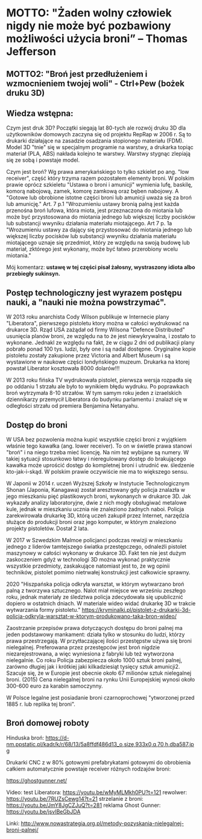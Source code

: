 # MOTTO: "Żaden wolny człowiek nigdy nie może być pozbawiony możliwości użycia broni” – Thomas Jefferson

## MOTTO2: "Broń jest przedłużeniem i wzmocnieniem twojej woli" - Ctrl+Pew (bożek druku 3D)

## Wiedza wstępna:

Czym jest druk 3D? Początki siegają lat 80-tych ale rozwój druku 3D dla użytkowników domowych zaczyna się od projektu RepRap w 2006 r. Są to drukarki działające na zasadzie osadzania stopionego materiału (FDM). Model 3D "tnie" się w specjalnym programie na warstwy, a drukarka topiąc materiał (PLA, ABS) nakłada kolejno te warstwy. Warstwy stygnąc zlepiają się ze sobą i powstaje model.

Czym jest broń? Wg prawa amerykańskiego to tylko szkielet po ang. "low receiver", część który trzyma razem pozostałem elementy broni. W polskim prawie oprócz szkieletu "Ustawa o broni i amunicji" wymienia lufę, baskilę, komorą nabojową, zamek, komorę zamkową oraz bęben nabojowy. A "Gotowe lub obrobione istotne części broni lub amunicji uważa się za broń lub amunicję." Art. 7 p.1 "Wrozumieniu ustawy bronią palną jest każda przenośna broń lufowa, która miota, jest przeznaczona do miotania lub może być przystosowana do miotania jednego lub większej liczby pocisków lub substancji wwyniku działania materiału miotającego. Art 7 p. 1a "Wrozumieniu ustawy za dający się przystosować do miotania jednego lub większej liczby pocisków lub substancji wwyniku działania materiału miotającego uznaje się przedmiot, który ze względu na swoją budowę lub materiał, zktórego jest wykonany, może być łatwo przerobiony wcelu miotania."

Mój komentarz: **ustawę w tej części pisał żałosny, wystraszony idiota albo przebiegły sukinsyn.**

## Postęp technologiczny jest wyrazem postępu nauki, a "nauki nie można powstrzymać".

W 2013 roku anarchista Cody Wilson publikuje w Internecie plany "Liberatora", pierwszego pistoletu ktory można w całości wydrukować na drukarce 3D. Rząd USA zażądał od firmy Wilsona "Defence Distributed" usunięcia planów broni, ze względu na to że jest niewykrywalna, i zostało to wykonane. Jednakl ze względu na fakt, że w ciągu 2 dni od publikacji plany pobrało ponad 100 tys. ludzi, były one i są nadal dostępne. Oryginalne kopie pistoletu zostały zakupione przez Victoria and Albert Museum i są wystawione w naukowe części londyńskiego muzeum. Drukarka na ktorej powstał Liberator kosztowała 8000 dolarów!!!

W 2013 roku fińska TV wydrukowała pistolet, pierwsza wersja rozpadła się po oddaniu 1 strzału ale było to wynikiem błędu wydruku. Po poprawkach broń wytrzymała 8-10 strzałów. W tym samym roku jeden z izraelskich dziennikarzy przemycił Liberatora do budynku parlamentu i znalazł się w odległości strzału od premiera Benjamina Netanyahu.

## Dostęp do broni

W USA bez pozwolenia można kupić wszystkie części broni z wyjątkiem właśnie tego kawałka (ang. lower receiver). To on w świetle prawa stanowi "broń" i na niego trzeba mieć licencję. Na nim też wybijane są numery. W takiej sytuacji stosunkowo łatwy i nieregulowany dostęp do brakującego kawałka może uprościć dostęp do kompletnej broni i utrudnić ew. śledzenie kto-jak-i-skąd. W polskim prawie oczywiście nie ma to większego sensu.

W Japonii w 2014 r. uczeń Wyższej Szkoły w Instytucie Technologicznym Shonan (Japonia, Kanagawa) został aresztowany gdy policja znalazła w jego mieszkaniu pięć plastikowych broni, wykonanych w drukarce 3D. Jak wykazały analizy laboratoryjne, dwie z nich mogły obsługiwać metalowe kule, jednak w mieszkaniu ucznia nie znaleziono żadnych naboi. Policja zarekwirowała drukarkę 3D, którą uczeń zakupił przez Internet, narzędzia służące do produkcji broni oraz jego komputer, w którym znaleziono projekty pistoletów. Dostał 2 lata.

W 2017 w Szwedzkim Malmoe policjanci podczas rewizji w mieszkaniu jednego z liderów tamtejszego światka przestępczego, odnaleźli pistolet maszynowy w całości wykonany w drukarce 3D. Fakt ten nie jest dużym zaskoczeniem gdyż w technologi 3D można wykonać praktycznie wszystkie przedmioty, zaskakujące natomiast jest to, że wg opinii techników, pistolet pomimo nietrwałej konstrukcji jest całkowicie sprawny.

2020 "Hiszpańska policja odkryła warsztat, w którym wytwarzano broń palną z tworzywa sztucznego. Nalot miał miejsce we wrześniu zeszłego roku, jednak materiały ze śledztwa policja zdecydowała się upublicznić dopiero w ostatnich dniach. W materiale wideo widać drukarkę 3D w trakcie wytwarzania formy pistoletu." https://kryminalki.pl/pistolet-z-drukarki-3d-policja-odkryla-warsztat-w-ktorym-produkowano-taka-bron-wideo/

Zaostrzanie przepisów prawa dotyczących dostępu do broni palnej ma jeden podstawowy mankament: działa tylko w stosunku do ludzi, którzy prawa przestrzegają. W przytłaczającej ilości przestępstw używa się broni nielegalnej. Preferowana przez przestępców jest broń nigdzie niezarejestrowana, a więc wyniesiona z fabryki lub też wytworzona nielegalnie. Co roku Policja zabezpiecza około 1000 sztuk broni palnej, zarówno długiej jak i krótkiej jaki kilkadziesiąt tysięcy sztuk amunicji2. Szacuje się, że w Europie jest obecnie około 67 milionów sztuk nielegalnej broni. (2015) Cena nielegalnej broni na rynku Unii Europejskiej wynosi około 300-600 euro za karabin samoczynny.

W Polsce legalne jest posiadanie broni czarnoprochowej "ytworzonej przed 1885 r. lub replika tej broni".

## Broń domowej roboty

Hinduska broń: https://d-nm.ppstatic.pl/kadr/k/r/68/13/5a8ffdf486d13_o,size,933x0,q,70,h,dba587.jpg

Drukarki CNC z w 80% gotowymi prefabrykatami gotowymi do obrobienia  całkiem automatycznie powstaje receiver różnych rodzajów broni:

<https://ghostgunner.net/>

Video:
test Liberatora: https://youtu.be/wMyMLMkh0PU?t=121
rewolwer: https://youtu.be/7RUZsCewg14?t=21
strzelanie z broni: https://youtu.be/JmY8JgCZJuQ?t=281
reklama Ghost Gunner: https://youtu.be/jsvIBeGbJDA



Linki:
http://www.nowastrategia.org.pl/metody-pozyskania-nielegalnej-broni-palnej/
